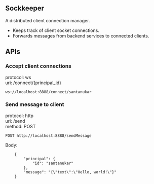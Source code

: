 ## Sockkeeper 

A distributed client connection manager.

- Keeps track of client socket connections.
- Forwards messages from backend services to connected clients.

## APIs
### Accept client connections

protocol: ws <br> uri: /connect/{principal_id}

`ws://localhost:8888/connect/santanukar`

### Send message to client 
protocol: http <br> uri: /send <br> method: POST

`POST http://localhost:8888/sendMessage`


Body:

```
    {
        "principal": {
            "id": "santanukar"
        },
        "message": "{\"text\":\"Hello, world!\"}"
    }
```

